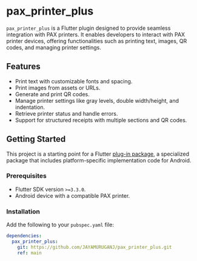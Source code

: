 # pax_printer_plus

`pax_printer_plus` is a Flutter plugin designed to provide seamless integration with PAX printers. It enables developers to interact with PAX printer devices, offering functionalities such as printing text, images, QR codes, and managing printer settings.

## Features

- Print text with customizable fonts and spacing.
- Print images from assets or URLs.
- Generate and print QR codes.
- Manage printer settings like gray levels, double width/height, and indentation.
- Retrieve printer status and handle errors.
- Support for structured receipts with multiple sections and QR codes.

## Getting Started

This project is a starting point for a Flutter [plug-in package](https://flutter.dev/to/develop-plugins), a specialized package that includes platform-specific implementation code for Android.

### Prerequisites

- Flutter SDK version `>=3.3.0`.
- Android device with a compatible PAX printer.

### Installation

Add the following to your `pubspec.yaml` file:

```yaml
dependencies:
  pax_printer_plus:
    git: https://github.com/JAYAMURUGANJ/pax_printer_plus.git
    ref: main

